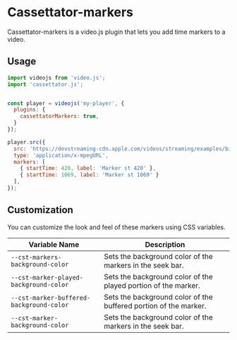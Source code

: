 # Cassettator-markers

Cassettator-markers is a video.js plugin that lets you add time markers to a video.

## Usage

```javascript
import videojs from 'video.js';
import 'cassettator.js';


const player = videojs('my-player', {
  plugins: {
    cassettatorMarkers: true,
  }
});

player.src({
  src: 'https://devstreaming-cdn.apple.com/videos/streaming/examples/bipbop_16x9/bipbop_16x9_variant.m3u8',
  type: 'application/x-mpegURL',
  markers: [
    { startTime: 420, label: 'Marker st 420' },
    { startTime: 1069, label: 'Marker st 1069' }
  ],
});
```

## Customization

You can customize the look and feel of these markers using CSS variables.

| **Variable Name** | **Description** |
|------------------|-----------------|
| `--cst-markers-background-color` | Sets the background color of the markers in the seek bar. |
| `--cst-marker-played-background-color` | Sets the background color of the played portion of the marker. |
| `--cst-marker-buffered-background-color` | Sets the background color of the buffered portion of the marker. |
| `--cst-marker-background-color` | Sets the background color of the markers in the seek bar. |
